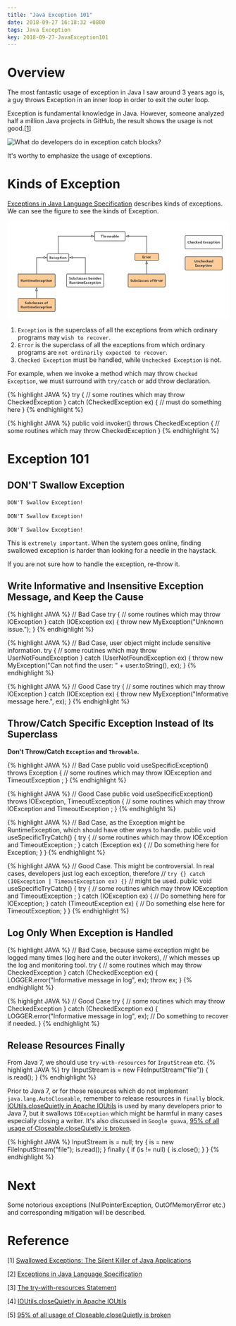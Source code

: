 ```yaml
---
title: "Java Exception 101"
date: 2018-09-27 16:18:32 +0800
tags: Java Exception
key: 2018-09-27-JavaException101
---
```


# Overview
The most fantastic usage of exception in Java I saw around 3 years ago is, a guy throws Exception in an inner loop in order to exit the outer loop.

Exception is fundamental knowledge in Java. However, someone analyzed half a million Java projects in GitHub, the result shows the usage is not good.\[[1][Swallowed Exceptions: The Silent Killer of Java Applications]\]

![What do developers do in exception catch blocks?](https://384uqqh5pka2ma24ild282mv-wpengine.netdna-ssl.com/wp-content/uploads/2018/02/instances.png)

It's worthy to emphasize the usage of exceptions.

# Kinds of Exception

[Exceptions in Java Language Specification] describes kinds of exceptions. We can see the figure to see the kinds of Exception. 

![Exceptions in JLS](/assets/Exception_in_JLS.png)

1. `Exception` is the superclass of all the exceptions from which ordinary programs may `wish to recover`.
2. `Error` is the superclass of all the exceptions from which ordinary programs are `not ordinarily expected to recover`.
3. `Checked Exception` must be handled, while `Unchecked Exception` is not.

For example, when we invoke a method which may throw `Checked Exception`, we must surround with `try/catch` or add throw declaration. 

{% highlight JAVA %}
try {
  // some routines which may throw CheckedException
} catch (CheckedException ex) {
  // must do something here
}
{% endhighlight %}

{% highlight JAVA %}
public void invoker() throws CheckedException {
  // some routines which may throw CheckedException
}
{% endhighlight %}

# Exception 101
## DON'T Swallow Exception

`DON'T Swallow Exception!`

`DON'T Swallow Exception!`

`DON'T Swallow Exception!`

This is `extremely important`. When the system goes online, finding swallowed exception is harder than looking for a needle in the haystack. 

If you are not sure how to handle the exception, re-throw it. 

## Write Informative and Insensitive Exception Message, and Keep the Cause

{% highlight JAVA %}
// Bad Case
try {
  // some routines which may throw IOException
} catch (IOException ex) {
  throw new MyException("Unknown issue.");
}
{% endhighlight %}

{% highlight JAVA %}
// Bad Case, user object might include sensitive information.
try {
  // some routines which may throw UserNotFoundException
} catch (UserNotFoundException ex) {
  throw new MyException("Can not find the user: " + user.toString(), ex);
}
{% endhighlight %}

{% highlight JAVA %}
// Good Case
try {
  // some routines which may throw IOException
} catch (IOException ex) {
  throw new MyException("Informative message here.", ex);
}
{% endhighlight %}

## Throw/Catch Specific Exception Instead of Its Superclass

**Don't Throw/Catch `Exception` and `Throwable`.**

 {% highlight JAVA %}
// Bad Case
public void useSpecificException() throws Exception {
  // some routines which may throw IOException and TimeoutException ;
}
{% endhighlight %}

 {% highlight JAVA %}
// Good Case
public void useSpecificException() throws IOException, TimeoutException { 
  // some routines which may throw IOException and TimeoutException ;
}
{% endhighlight %}

 {% highlight JAVA %}
// Bad Case, as the Exception might be RuntimeException, which should have other ways to handle.
public void useSpecificTryCatch() { 
  try {
    // some routines which may throw IOException and TimeoutException ;
  } catch (Exception ex) {
    // Do something here for Exception;
  } 
}
{% endhighlight %}

 {% highlight JAVA %}
// Good Case. This might be controversial. In real cases, developers just log each exception, therefore 
//     `try {} catch (IOException | TimeoutException ex) {}`
// might be used.
public void useSpecificTryCatch() { 
  try {
    // some routines which may throw IOException and TimeoutException ;
  } catch (IOException ex) {
    // Do something here for IOException;
  } catch (TimeoutException ex) {
    // Do something else here for TimeoutException;
  }
}
{% endhighlight %}

## Log Only When Exception is Handled
{% highlight JAVA %}
// Bad Case, because same exception might be logged many times (log here and the outer invokers),
// which messes up the log and monitoring tool.
try {
  // some routines which may throw CheckedException
} catch (CheckedException ex) {
  LOGGER.error("Informative message in log", ex);
  throw ex;
}
{% endhighlight %}

{% highlight JAVA %}
// Good Case
try {
  // some routines which may throw CheckedException
} catch (CheckedException ex) {
  LOGGER.error("Informative message in log", ex);
  // Do something to recover if needed. 
}
{% endhighlight %}

## Release Resources Finally

From Java 7, we should use `try-with-resources` for `InputStream` etc. 
{% highlight JAVA %}
try (InputStream is = new FileInputStream("file")) {
  is.read();
}
{% endhighlight %}

Prior to Java 7, or for those resources which do not implement `java.lang.AutoCloseable`, remember to release resources in `finally` block. [IOUtils.closeQuietly in Apache IOUtils] is used by many developers prior to Java 7, but it swallows `IOException` which might be harmful in many cases especially closing a writer. It's also discussed in `Google guava`, [95% of all usage of Closeable.closeQuietly is broken].

{% highlight JAVA %}
InputStream is = null;
try {
  is = new FileInputStream("file");
  is.read();
} finally {
  if (is != null) {
    is.close();
  }
}
{% endhighlight %}

# Next
Some notorious exceptions (NullPointerException, OutOfMemoryError etc.) and corresponding mitigation will be described.

# Reference

\[1\] [Swallowed Exceptions: The Silent Killer of Java Applications] 

\[2\] [Exceptions in Java Language Specification]

\[3\] [The try-with-resources Statement]

\[4\] [IOUtils.closeQuietly in Apache IOUtils]

\[5\] [95% of all usage of Closeable.closeQuietly is broken]

[Swallowed Exceptions: The Silent Killer of Java Applications]:https://blog.takipi.com/swallowed-exceptions-the-silent-killer-of-java-applications/

[Exceptions in Java Language Specification]:https://docs.oracle.com/javase/specs/jls/se7/html/jls-11.html

[The try-with-resources Statement]:https://docs.oracle.com/javase/tutorial/essential/exceptions/tryResourceClose.html

[IOUtils.closeQuietly in Apache IOUtils]:https://github.com/apache/commons-io/blob/58b0f795b31482daa6bb5473a8b2c398e029f5fb/src/main/java/org/apache/commons/io/IOUtils.java#L359

[95% of all usage of Closeable.closeQuietly is broken]:https://github.com/google/guava/issues/1118